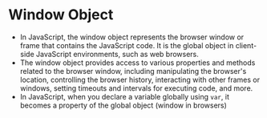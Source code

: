 # Window Object 

- In JavaScript, the window object represents the browser window or frame that contains the JavaScript code. It is the global object in client-side JavaScript environments, such as web browsers.
- The window object provides access to various properties and methods related to the browser window, including manipulating the browser's location, controlling the browser history, interacting with other frames or windows, setting timeouts and intervals for executing code, and more.
- In JavaScript, when you declare a variable globally using `var`, it becomes a property of the global object (window in browsers)